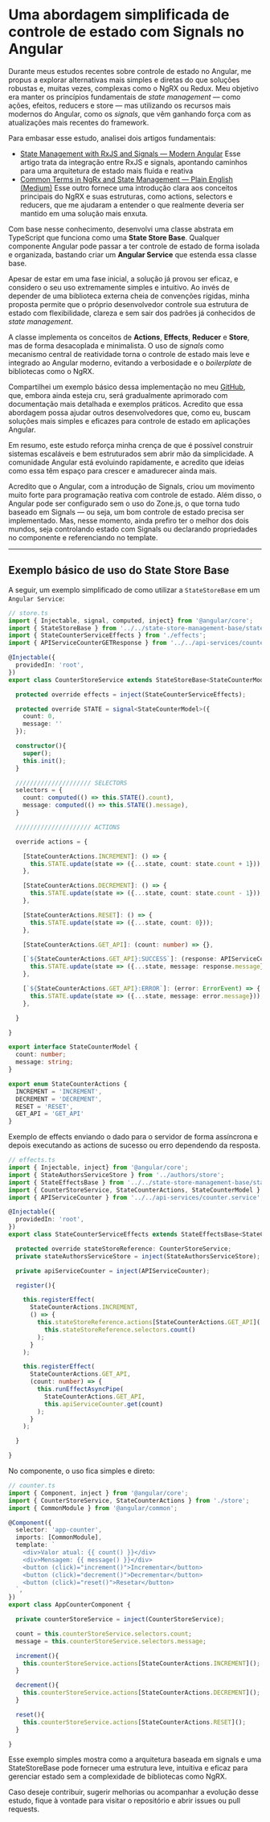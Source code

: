 # Uma abordagem simplificada de controle de estado com Signals no Angular

Durante meus estudos recentes sobre controle de estado no Angular, me propus a explorar alternativas mais simples e diretas do que soluções robustas e, muitas vezes, complexas como o NgRX ou Redux. Meu objetivo era manter os princípios fundamentais de _state management_ — como ações, efeitos, reducers e store — mas utilizando os recursos mais modernos do Angular, como os _signals_, que vêm ganhando força com as atualizações mais recentes do framework.

Para embasar esse estudo, analisei dois artigos fundamentais:

 - [State Management with RxJS and Signals — Modern Angular](https://modernangular.com/articles/state-management-with-rxjs-and-signals)
Esse artigo trata da integração entre RxJS e signals, apontando caminhos para uma arquitetura de estado mais fluida e reativa
 - [Common Terms in NgRx and State Management — Plain English (Medium)](https://javascript.plainenglish.io/common-terms-in-ngrx-and-state-management-for-angular-beginners-c03e49e140bc)
Esse outro fornece uma introdução clara aos conceitos principais do NgRX e suas estruturas, como actions, selectors e reducers, que me ajudaram a entender o que realmente deveria ser mantido em uma solução mais enxuta.

Com base nesse conhecimento, desenvolvi uma classe abstrata em TypeScript que funciona como uma **State Store Base**. Qualquer componente Angular pode passar a ter controle de estado de forma isolada e organizada, bastando criar um **Angular Service** que estenda essa classe base.

Apesar de estar em uma fase inicial, a solução já provou ser eficaz, e considero o seu uso extremamente simples e intuitivo. Ao invés de depender de uma biblioteca externa cheia de convenções rígidas, minha proposta permite que o próprio desenvolvedor controle sua estrutura de estado com flexibilidade, clareza e sem sair dos padrões já conhecidos de _state management_.

A classe implementa os conceitos de **Actions**, **Effects**, **Reducer** e **Store**, mas de forma desacoplada e minimalista. O uso de _signals_ como mecanismo central de reatividade torna o controle de estado mais leve e integrado ao Angular moderno, evitando a verbosidade e o _boilerplate_ de bibliotecas como o NgRX.

Compartilhei um exemplo básico dessa implementação no meu [GitHub](#), que, embora ainda esteja cru, será gradualmente aprimorado com documentação mais detalhada e exemplos práticos. Acredito que essa abordagem possa ajudar outros desenvolvedores que, como eu, buscam soluções mais simples e eficazes para controle de estado em aplicações Angular.

Em resumo, este estudo reforça minha crença de que é possível construir sistemas escaláveis e bem estruturados sem abrir mão da simplicidade. A comunidade Angular está evoluindo rapidamente, e acredito que ideias como essa têm espaço para crescer e amadurecer ainda mais.

Acredito que o Angular, com a introdução de Signals, criou um movimento muito forte para programação reativa com controle de estado. Além disso, o Angular pode ser configurado sem o uso do Zone.js, o que torna tudo baseado em Signals — ou seja, um bom controle de estado precisa ser implementado. Mas, nesse momento, ainda prefiro ter o melhor dos dois mundos, seja controlando estado com Signals ou declarando propriedades no componente e referenciando no template.

---

## Exemplo básico de uso do State Store Base

A seguir, um exemplo simplificado de como utilizar a `StateStoreBase` em um `Angular Service`:

```ts
// store.ts
import { Injectable, signal, computed, inject} from '@angular/core';
import { StateStoreBase } from '../../state-store-management-base/state.store.base';
import { StateCounterServiceEffects } from './effects';
import { APIServiceCounterGETResponse } from '../../api-services/counter.service';

@Injectable({
  providedIn: 'root',
})
export class CounterStoreService extends StateStoreBase<StateCounterModel, any> {

  protected override effects = inject(StateCounterServiceEffects);

  protected override STATE = signal<StateCounterModel>({
    count: 0,
    message: ''
  });

  constructor(){
    super();
    this.init();
  }

  ///////////////////// SELECTORS
  selectors = {
    count: computed(() => this.STATE().count),
    message: computed(() => this.STATE().message),
  }

  ///////////////////// ACTIONS

  override actions = {

    [StateCounterActions.INCREMENT]: () => {
      this.STATE.update(state => ({...state, count: state.count + 1}));
    },

    [StateCounterActions.DECREMENT]: () => {
      this.STATE.update(state => ({...state, count: state.count - 1}));
    },

    [StateCounterActions.RESET]: () => {
      this.STATE.update(state => ({...state, count: 0}));
    },

    [StateCounterActions.GET_API]: (count: number) => {},

    [`${StateCounterActions.GET_API}:SUCCESS`]: (response: APIServiceCounterGETResponse) => {
      this.STATE.update(state => ({...state, message: response.message}));
    },

    [`${StateCounterActions.GET_API}:ERROR`]: (error: ErrorEvent) => {
      this.STATE.update(state => ({...state, message: error.message}));
    },

  }

}

export interface StateCounterModel {
  count: number;
  message: string;
}

export enum StateCounterActions {
  INCREMENT = 'INCREMENT',
  DECREMENT = 'DECREMENT',
  RESET = 'RESET',
  GET_API = 'GET_API'
}

```

Exemplo de effects enviando o dado para o servidor de forma assíncrona e depois executando as actions de sucesso ou erro dependendo da resposta.
```ts
// effects.ts
import { Injectable, inject} from '@angular/core';
import { StateAuthorsServiceStore } from '../authors/store';
import { StateEffectsBase } from '../../state-store-management-base/state.effects.base';
import { CounterStoreService, StateCounterActions, StateCounterModel } from './store';
import { APIServiceCounter } from '../../api-services/counter.service';

@Injectable({
  providedIn: 'root',
})
export class StateCounterServiceEffects extends StateEffectsBase<StateCounterModel, any> {

  protected override stateStoreReference: CounterStoreService;
  private stateAuthorsServiceStore = inject(StateAuthorsServiceStore);

  private apiServiceCounter = inject(APIServiceCounter);

  register(){

    this.registerEffect(
      StateCounterActions.INCREMENT,
      () => {
        this.stateStoreReference.actions[StateCounterActions.GET_API](
          this.stateStoreReference.selectors.count()
        );
      }
    );

    this.registerEffect(
      StateCounterActions.GET_API,
      (count: number) => {
        this.runEffectAsyncPipe(
          StateCounterActions.GET_API,
          this.apiServiceCounter.get(count)
        );
      }
    );

  }

}

```

No componente, o uso fica simples e direto:
```ts
// counter.ts
import { Component, inject } from '@angular/core';
import { CounterStoreService, StateCounterActions } from './store';
import { CommonModule } from '@angular/common';

@Component({
  selector: 'app-counter',
  imports: [CommonModule],
  template: `
    <div>Valor atual: {{ count() }}</div>
    <div>Mensagem: {{ message() }}</div>
    <button (click)="increment()">Incrementar</button>
    <button (click)="decrement()">Decrementar</button>
    <button (click)="reset()">Resetar</button>
  `,
})
export class AppCounterComponent {

  private counterStoreService = inject(CounterStoreService);

  count = this.counterStoreService.selectors.count;
  message = this.counterStoreService.selectors.message;

  increment(){
    this.counterStoreService.actions[StateCounterActions.INCREMENT]();
  }

  decrement(){
    this.counterStoreService.actions[StateCounterActions.DECREMENT]();
  }

  reset(){
    this.counterStoreService.actions[StateCounterActions.RESET]();
  }

}


```
Esse exemplo simples mostra como a arquitetura baseada em signals e uma StateStoreBase pode fornecer uma estrutura leve, intuitiva e eficaz para gerenciar estado sem a complexidade de bibliotecas como NgRX.

Caso deseje contribuir, sugerir melhorias ou acompanhar a evolução desse estudo, fique à vontade para visitar o repositório e abrir issues ou pull requests.
